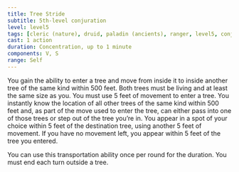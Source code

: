 ```yaml
---
title: Tree Stride
subtitle: 5th-level conjuration
level: level5
tags: [cleric (nature), druid, paladin (ancients), ranger, level5, conjuration]
cast: 1 action
duration: Concentration, up to 1 minute
components: V, S
range: Self
---
```

You gain the ability to enter a tree and move from inside it to inside another tree of the same kind within 500 feet. Both trees must be living and at least the same size as you. You must use 5 feet of movement to enter a tree. You instantly know the location of all other trees of the same kind within 500 feet and, as part of the move used to enter the tree, can either pass into one of those trees or step out of the tree you’re in. You appear in a spot of your choice within 5 feet of the destination tree, using another 5 feet of movement. If you have no movement left, you appear within 5 feet of the tree you entered.

You can use this transportation ability once per round for the duration. You must end each turn outside a tree.
